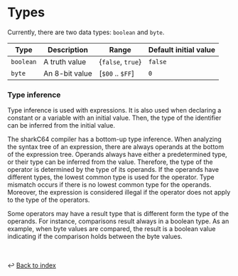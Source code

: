 # Types

Currently, there are two data types: `boolean` and `byte`.

| Type       | Description    | Range             | Default initial value |
|------------|----------------|-------------------|-----------------------|
| `boolean`  | A truth value  | {`false`, `true`} | `false`               |
| `byte`     | An 8-bit value | [`$00` .. `$FF`]  | `0`                   |



### Type inference
Type inference is used with expressions. 
It is also used when declaring a constant or a variable with an initial value.
Then, the type of the identifier can be inferred from the initial value.

The sharkC64 compiler has a bottom-up type inference. When analyzing the syntax tree of an expression,
there are always operands at the bottom of the expression tree. 
Operands always have either a predetermined type, or their type can be inferred from the value.
Therefore, the type of the operator is determined by the type of its operands.
If the operands have different types, the lowest common type is used for the operator.
Type mismatch occurs if there is no lowest common type for the operands.
Moreover, the expression is considered illegal 
if the operator does not apply to the type of the operators.

Some operators may have a result type that is different form the type of the operands.
For instance, comparisons result always in a boolean type.
As an example, when byte values are compared, the result is a boolean value indicating
if the comparison holds between the byte values.

<br /><br />
:leftwards_arrow_with_hook: [Back to index](../index.md)